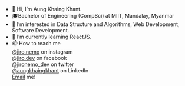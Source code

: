 - 👋 Hi, I’m Aung Khaing Khant.
- 🎓Bachelor of Engineering (CompSci) at MIIT, Mandalay, Myanmar
- 👀 I’m interested in Data Structure and Algorithms, Web Development, Software Development.
- 🌱 I’m currently learning ReactJS.
- 📫 How to reach me <br/>
      <a href= "https://instagram.com/jiro.nemo">@jiro.nemo</a> on instagram <br/>
      <a href= "https://facebook.com/jiro.dev">@jiro.dev</a> on facebook <br/>
      <a href= "https://twitter.com/jironemo_dev">@jironemo_dev</a> on twitter <br/>
      <a href = "https://www.linkedin.com/in/aungkhaingkhant/">@aungkhaingkhant</a> on LinkedIn <br/>
      <a href = "mailto:aungkhaingkhant.dev@gmail.com">Email</a> me! <br/>
<!---
jironemo/jironemo is a ✨ special ✨ repository because its `README.md` (this file) appears on your GitHub profile.
You can click the Preview link to take a look at your changes.
--->
